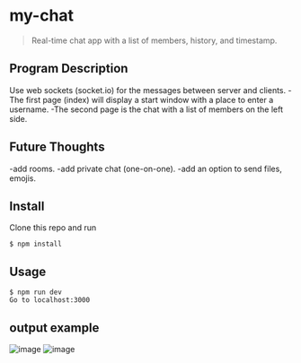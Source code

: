 # my-chat
> Real-time chat app with a list of members, history, and timestamp.


## Program Description
Use web sockets (socket.io) for the messages between server and clients.
-The first page (index) will display a start window with a place to enter a username.
-The second page is the chat with a list of members on the left side.


## Future Thoughts
-add rooms.
-add private chat (one-on-one).
-add an option to send files, emojis.


## Install

Clone this repo and run

```
$ npm install
```


## Usage

```
$ npm run dev
Go to localhost:3000

```

## output example
![image](https://user-images.githubusercontent.com/50173238/149674284-2f827ef0-34b0-460a-ada2-6638161d9a86.png)
![image](https://user-images.githubusercontent.com/50173238/149674302-0bf9dcf0-b869-4602-ad07-54e2dc836993.png)

